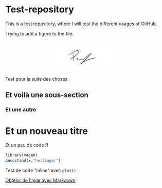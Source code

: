 # Test-repository
This is a test repository, where I will test the different usages of GitHub.

Trying to add a figure to the file:

<p align="center">
<img src="images/signature.png" width="200">
</p>

Test pour la suite des choses

## Et voilà une sous-section

### Et une autre

# Et un nouveau titre

Et un peu de code R
```R
library(vegan)
decostand(x,"hellinger")
```

Test de code "inline" avec `plot()`

[Obtenir de l'aide avec Markdown](https://docs.github.com/en/get-started/writing-on-github/getting-started-with-writing-and-formatting-on-github/basic-writing-and-formatting-syntax)
